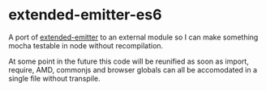 extended-emitter-es6
====================

A port of [extended-emitter](https://github.com/khrome/extended-emitter) to an external module so I can make something mocha testable in node without recompilation.

At some point in the future this code will be reunified as soon as import, require, AMD, commonjs and browser globals can all be accomodated in a single file without transpile.

